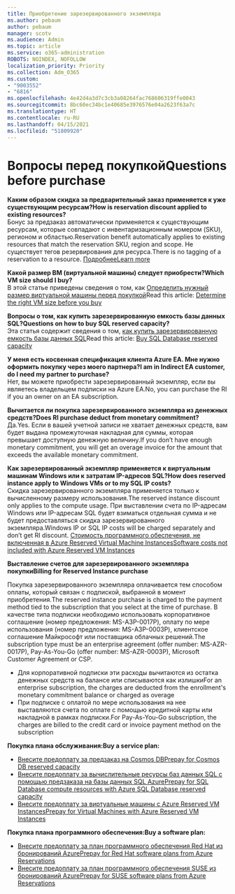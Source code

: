```yaml
---
title: Приобретение зарезервированного экземпляра
ms.author: pebaum
author: pebaum
manager: scotv
ms.audience: Admin
ms.topic: article
ms.service: o365-administration
ROBOTS: NOINDEX, NOFOLLOW
localization_priority: Priority
ms.collection: Adm_O365
ms.custom:
- "9003552"
- "6816"
ms.openlocfilehash: 4e42d4a3d7c3cb3a08264fac768606319ffe0043
ms.sourcegitcommit: 8bc60ec34bc1e40685e3976576e04a2623f63a7c
ms.translationtype: HT
ms.contentlocale: ru-RU
ms.lasthandoff: 04/15/2021
ms.locfileid: "51809920"
---
```

# <a name="questions-before-purchase"></a><span data-ttu-id="4af5e-102">Вопросы перед покупкой</span><span class="sxs-lookup"><span data-stu-id="4af5e-102">Questions before purchase</span></span>

<span data-ttu-id="4af5e-103">**Каким образом скидка за предварительный заказ применяется к уже существующим ресурсам?**</span><span class="sxs-lookup"><span data-stu-id="4af5e-103">**How is reservation discount applied to existing resources?**</span></span>  
<span data-ttu-id="4af5e-104">Бонус за предзаказ автоматически применяется к существующим ресурсам, которые совпадают с инвентаризационным номером (SKU), регионом и областью.</span><span class="sxs-lookup"><span data-stu-id="4af5e-104">Reservation benefit automatically applies to existing resources that match the reservation SKU, region and scope.</span></span> <span data-ttu-id="4af5e-105">Не существует тегов резервирования для ресурса.</span><span class="sxs-lookup"><span data-stu-id="4af5e-105">There is no tagging of a reservation to a resource.</span></span> [<span data-ttu-id="4af5e-106">Подробнее</span><span class="sxs-lookup"><span data-stu-id="4af5e-106">Learn more</span></span>](https://docs.microsoft.com/azure/cost-management-billing/reservations/save-compute-costs-reservations?WT.mc_id=Portal-Microsoft_Azure_Support#how-reservation-discount-is-applied) 

<span data-ttu-id="4af5e-107">**Какой размер ВМ (виртуальной машины) следует приобрести?**</span><span class="sxs-lookup"><span data-stu-id="4af5e-107">**Which VM size should I buy?**</span></span>  
<span data-ttu-id="4af5e-108">В этой статье приведены сведения о том, как [Определить нужный размер виртуальной машины перед покупкой](https://docs.microsoft.com/azure/virtual-machines/windows/prepay-reserved-vm-instances?toc=/azure/billing/TOC.json&WT.mc_id=Portal-Microsoft_Azure_Support#determine-the-right-vm-size-before-you-buy)</span><span class="sxs-lookup"><span data-stu-id="4af5e-108">Read this article: [Determine the right VM size before you buy](https://docs.microsoft.com/azure/virtual-machines/windows/prepay-reserved-vm-instances?toc=/azure/billing/TOC.json&WT.mc_id=Portal-Microsoft_Azure_Support#determine-the-right-vm-size-before-you-buy)</span></span>

<span data-ttu-id="4af5e-109">**Вопросы о том, как купить зарезервированную емкость базы данных SQL?**</span><span class="sxs-lookup"><span data-stu-id="4af5e-109">**Questions on how to buy SQL reserved capacity?**</span></span>  
<span data-ttu-id="4af5e-110">Эта статья содержит сведения о том, [ как купить зарезервированную емкость базы данных SQL](https://docs.microsoft.com/azure/sql-database/sql-database-reserved-capacity?toc=/azure/billing/TOC.json&WT.mc_id=Portal-Microsoft_Azure_Support#buy-sql-database-reserved-capacity)</span><span class="sxs-lookup"><span data-stu-id="4af5e-110">Read this article: [Buy SQL Database reserved capacity](https://docs.microsoft.com/azure/sql-database/sql-database-reserved-capacity?toc=/azure/billing/TOC.json&WT.mc_id=Portal-Microsoft_Azure_Support#buy-sql-database-reserved-capacity)</span></span>

<span data-ttu-id="4af5e-111">**У меня есть косвенная спецификация клиента Azure EA. Мне нужно оформить покупку через моего партнера?**</span><span class="sxs-lookup"><span data-stu-id="4af5e-111">**I am in Indirect EA customer, do I need my partner to purchase?**</span></span>  
<span data-ttu-id="4af5e-112">Нет, вы можете приобрести зарезервированный экземпляр, если вы являетесь владельцем подписки на Azure EA.</span><span class="sxs-lookup"><span data-stu-id="4af5e-112">No, you can purchase the RI if you an owner on an EA subscription.</span></span>

<span data-ttu-id="4af5e-113">**Вычитается ли покупка зарезервированного экземпляра из денежных средств?**</span><span class="sxs-lookup"><span data-stu-id="4af5e-113">**Does RI purchase deduct from monetary commitment?**</span></span>  
<span data-ttu-id="4af5e-114">Да.</span><span class="sxs-lookup"><span data-stu-id="4af5e-114">Yes.</span></span> <span data-ttu-id="4af5e-115">Если в вашей учетной записи не хватает денежных средств, вам будет выдана промежуточная накладная для суммы, которая превышает доступную денежную величину.</span><span class="sxs-lookup"><span data-stu-id="4af5e-115">If you don’t have enough monetary commitment, you will get an overage invoice for the amount that exceeds the available monetary commitment.</span></span>

<span data-ttu-id="4af5e-116">**Как зарезервированный экземпляр применяется к виртуальным машинам Windows или к затратам IP-адресов SQL?**</span><span class="sxs-lookup"><span data-stu-id="4af5e-116">**How does reserved instance apply to Windows VMs or to my SQL IP costs?**</span></span>  
<span data-ttu-id="4af5e-117">Скидка зарезервированного экземпляра применяется только к вычисленному размеру использования.</span><span class="sxs-lookup"><span data-stu-id="4af5e-117">The reserved instance discount only applies to the compute usage.</span></span> <span data-ttu-id="4af5e-118">При выставлении счета по IP-адресам Windows или IP-адресам SQL будет взиматься отдельная сумма и не будет предоставляться скидка зарезервированного экземпляра.</span><span class="sxs-lookup"><span data-stu-id="4af5e-118">Windows IP or SQL IP costs will be charged separately and don’t get RI discount.</span></span> [<span data-ttu-id="4af5e-119">Стоимость программного обеспечения, не включенная в Azure Reserved Virtual Machine Instances</span><span class="sxs-lookup"><span data-stu-id="4af5e-119">Software costs not included with Azure Reserved VM Instances</span></span>](https://docs.microsoft.com/azure/billing/billing-reserved-instance-windows-software-costs?WT.mc_id=Portal-Microsoft_Azure_Support)  
      
<span data-ttu-id="4af5e-120">**Выставление счетов для зарезервированного экземпляра покупки**</span><span class="sxs-lookup"><span data-stu-id="4af5e-120">**Billing for Reserved Instance purchase**</span></span>  
      
<span data-ttu-id="4af5e-121">Покупка зарезервированного экземпляра оплачивается тем способом оплаты, который связан с подпиской, выбранной в момент приобретения.</span><span class="sxs-lookup"><span data-stu-id="4af5e-121">The reserved instance purchase is charged to the payment method tied to the subscription that you select at the time of purchase.</span></span> <span data-ttu-id="4af5e-122">В качестве типа подписки необходимо использовать корпоративное соглашение (номер предложения: MS-АЗР-0017P), оплату по мере использования (номер предложения: MS-АЗР-0003P), клиентское соглашение Майкрософт или поставщика облачных решений.</span><span class="sxs-lookup"><span data-stu-id="4af5e-122">The subscription type must be an enterprise agreement (offer number: MS-AZR-0017P), Pay-As-You-Go (offer number: MS-AZR-0003P), Microsoft Customer Agreement or CSP.</span></span>

-   <span data-ttu-id="4af5e-123">Для корпоративной подписки эти расходы вычитаются из остатка денежных средств на балансе или списываются как излишки</span><span class="sxs-lookup"><span data-stu-id="4af5e-123">For an enterprise subscription, the charges are deducted from the enrollment's monetary commitment balance or charged as overage</span></span>
-   <span data-ttu-id="4af5e-124">При подписке с оплатой по мере использования на нее выставляются счета по оплате с помощью кредитной карты или накладной в рамках подписки.</span><span class="sxs-lookup"><span data-stu-id="4af5e-124">For Pay-As-You-Go subscription, the charges are billed to the credit card or invoice payment method on the subscription</span></span>

<span data-ttu-id="4af5e-125">**Покупка плана обслуживания:**</span><span class="sxs-lookup"><span data-stu-id="4af5e-125">**Buy a service plan:**</span></span>

-   [<span data-ttu-id="4af5e-126">Внесите предоплату за предзаказ на Cosmos DB</span><span class="sxs-lookup"><span data-stu-id="4af5e-126">Prepay for Cosmos DB reserved capacity</span></span>](https://docs.microsoft.com/azure/cosmos-db/cosmos-db-reserved-capacity?WT.mc_id=Portal-Microsoft_Azure_Support)
-   [<span data-ttu-id="4af5e-127">Внесите предоплату за вычислительные ресурсы баз данных SQL с помощью предзаказа на базы данных SQL Azure</span><span class="sxs-lookup"><span data-stu-id="4af5e-127">Prepay for SQL Database compute resources with Azure SQL Database reserved capacity</span></span>](https://docs.microsoft.com/azure/sql-database/sql-database-reserved-capacity?WT.mc_id=Portal-Microsoft_Azure_Support)
-   [<span data-ttu-id="4af5e-128">Внесите предоплату за виртуальные машины с Azure Reserved VM Instances</span><span class="sxs-lookup"><span data-stu-id="4af5e-128">Prepay for Virtual Machines with Azure Reserved VM Instances</span></span>](https://docs.microsoft.com/azure/virtual-machines/windows/prepay-reserved-vm-instances?WT.mc_id=Portal-Microsoft_Azure_Support)

<span data-ttu-id="4af5e-129">**Покупка плана программного обеспечения:**</span><span class="sxs-lookup"><span data-stu-id="4af5e-129">**Buy a software plan:**</span></span>

-   [<span data-ttu-id="4af5e-130">Внесите предоплату за план программного обеспечения Red Hat из бронирований Azure</span><span class="sxs-lookup"><span data-stu-id="4af5e-130">Prepay for Red Hat software plans from Azure Reservations</span></span>](https://docs.microsoft.com/azure/virtual-machines/linux/prepay-rhel-software-charges?WT.mc_id=Portal-Microsoft_Azure_Support)
-   [<span data-ttu-id="4af5e-131">Внесите предоплату за план программного обеспечения SUSE из бронирований Azure</span><span class="sxs-lookup"><span data-stu-id="4af5e-131">Prepay for SUSE software plans from Azure Reservations</span></span>](https://docs.microsoft.com/azure/virtual-machines/linux/prepay-suse-software-charges?WT.mc_id=Portal-Microsoft_Azure_Support)